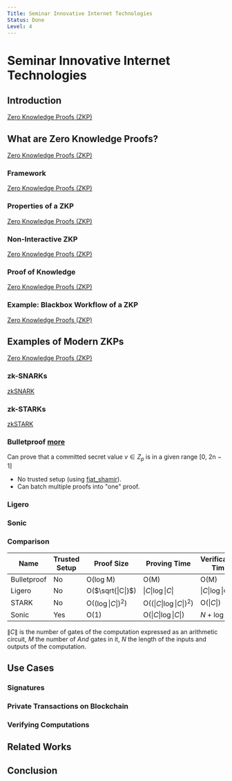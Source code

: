 ```yaml
---
Title: Seminar Innovative Internet Technologies
Status: Done
Level: 4
---
```

# Seminar Innovative Internet Technologies

## Introduction

[Zero Knowledge Proofs (ZKP)](../../terms/zkp.md)

## What are Zero Knowledge Proofs?

[Zero Knowledge Proofs (ZKP)](../../terms/zkp.md)

### Framework

[Zero Knowledge Proofs (ZKP)](../../terms/zkp.md)

### Properties of a ZKP

[Zero Knowledge Proofs (ZKP)](../../terms/zkp.md)

### Non-Interactive ZKP

[Zero Knowledge Proofs (ZKP)](../../terms/zkp.md)

### Proof of Knowledge

[Zero Knowledge Proofs (ZKP)](../../terms/zkp.md)

### Example: Blackbox Workflow of a ZKP

[Zero Knowledge Proofs (ZKP)](../../terms/zkp.md)

## Examples of Modern ZKPs

[Zero Knowledge Proofs (ZKP)](../../terms/zkp.md)

### zk-SNARKs

[zkSNARK](../../terms/zkSNARK.md)

### zk-STARKs

[zkSTARK](../../terms/zkSTARK.md)

### Bulletproof [more](https://medium.com/coinmonks/zero-knowledge-proofs-using-bulletproofs-4a8e2579fc82)

Can prove that a committed secret value $v \in Z_p$ is in a given range \[0, 2n − 1\]

- No trusted setup (using [fiat_shamir](../../terms/fiat_shamir.md)).
- Can batch multiple proofs into "one" proof.

### Ligero

### Sonic

### Comparison

| Name        | Trusted Setup | Proof Size          | Proving Time              | Verification Time  |
|-------------|---------------|---------------------|---------------------------|--------------------|
| Bulletproof | No            | O(log M)            | O(M)                      | O(M)               |
| Ligero      | No            | O($\sqrt{\|C\|}$)   | $\|C\| \log \|C\|$        | $\|C\| \log \|C\|$ |
| STARK       | No            | O($(\log \|C\|)^2$) | O($(\|C\| \log \|C\|)^2$) | O($\|C\|$)         |
| Sonic       | Yes           | O(1)                | O($\|C\| \log \|C\|$)     | $N + \log \|C\|$   |

$\|C\|$ is the number of gates of the computation expressed as an arithmetic circuit, $M$ the number of *And* gates in
it, $N$ the length of the inputs and outputs of the computation.

## Use Cases

### Signatures

### Private Transactions on Blockchain

### Verifying Computations

## Related Works

## Conclusion
